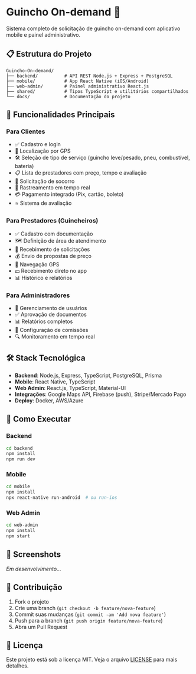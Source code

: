 # Guincho On-demand 🚛

Sistema completo de solicitação de guincho on-demand com aplicativo mobile e painel administrativo.

## 📋 Estrutura do Projeto

```
Guincho-On-demand/
├── backend/          # API REST Node.js + Express + PostgreSQL
├── mobile/           # App React Native (iOS/Android)
├── web-admin/        # Painel administrativo React.js
├── shared/           # Tipos TypeScript e utilitários compartilhados
└── docs/             # Documentação do projeto
```

## 🎯 Funcionalidades Principais

### Para Clientes
- ✅ Cadastro e login
- 📍 Localização por GPS
- 🛠️ Seleção de tipo de serviço (guincho leve/pesado, pneu, combustível, bateria)
- 📋 Lista de prestadores com preço, tempo e avaliação
- 🚨 Solicitação de socorro
- 📱 Rastreamento em tempo real
- 💳 Pagamento integrado (Pix, cartão, boleto)
- ⭐ Sistema de avaliação

### Para Prestadores (Guincheiros)
- ✅ Cadastro com documentação
- 🗺️ Definição de área de atendimento
- 📲 Recebimento de solicitações
- 💰 Envio de propostas de preço
- 🧭 Navegação GPS
- 💵 Recebimento direto no app
- 📊 Histórico e relatórios

### Para Administradores
- 👥 Gerenciamento de usuários
- ✅ Aprovação de documentos
- 📊 Relatórios completos
- 💼 Configuração de comissões
- 🔍 Monitoramento em tempo real

## 🛠️ Stack Tecnológica

- **Backend**: Node.js, Express, TypeScript, PostgreSQL, Prisma
- **Mobile**: React Native, TypeScript
- **Web Admin**: React.js, TypeScript, Material-UI
- **Integrações**: Google Maps API, Firebase (push), Stripe/Mercado Pago
- **Deploy**: Docker, AWS/Azure

## 🚀 Como Executar

### Backend
```bash
cd backend
npm install
npm run dev
```

### Mobile
```bash
cd mobile
npm install
npx react-native run-android  # ou run-ios
```

### Web Admin
```bash
cd web-admin
npm install
npm start
```

## 📱 Screenshots

_Em desenvolvimento..._

## 🤝 Contribuição

1. Fork o projeto
2. Crie uma branch (`git checkout -b feature/nova-feature`)
3. Commit suas mudanças (`git commit -am 'Add nova feature'`)
4. Push para a branch (`git push origin feature/nova-feature`)
5. Abra um Pull Request

## 📄 Licença

Este projeto está sob a licença MIT. Veja o arquivo [LICENSE](LICENSE) para mais detalhes.
